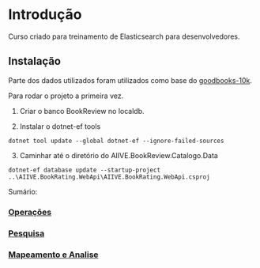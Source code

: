 # Introdução

Curso criado para treinamento de Elasticsearch para desenvolvedores.

## Instalação

Parte dos dados utilizados foram utilizados como base do [goodbooks-10k](https://github.com/zygmuntz/goodbooks-10k.git).

Para rodar o projeto a primeira vez.

1. Criar o banco BookReview no localdb.

2. Instalar o dotnet-ef tools

```
dotnet tool update --global dotnet-ef --ignore-failed-sources
```

3. Caminhar até o diretório do AIIVE.BookReview.Catalogo.Data

```
dotnet-ef database update --startup-project ..\AIIVE.BookRating.WebApi\AIIVE.BookRating.WebApi.csproj
```

Sumário:

### [Operações]('./crud.md)

### [Pesquisa](./query.md)

### [Mapeamento e Analise]('./mapping_analyzer.md)
